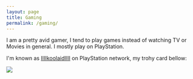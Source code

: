 ```yaml
---
layout: page
title: Gaming
permalink: /gaming/
---
```


I am a pretty avid gamer, I tend to play games instead of watching TV or Movies in general. I mostly play on PlayStation.  

<!-- <style>
img {
    margin-left: auto;
    margin-right: auto;
    width: 80%;
}
</style> -->
I'm known as [IIIIkoolaidIIII][profile] on PlayStation network, my trohy card bellow:  
  

<a href="https://psnprofiles.com/IIIIkoolaidIIII"><img src="https://card.psnprofiles.com/2/IIIIkoolaidIIII.png" border="0"></a>

[profile]: https://psnprofiles.com/IIIIkoolaidIIII